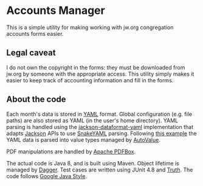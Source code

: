 # Accounts Manager

This is a simple utility for making working with jw.org congregation accounts
forms easier.

## Legal caveat

I do not own the copyright in the forms: they must be downloaded from jw.org
by someone with the appropriate access. This utility simply makes it easier
to keep track of accounting information and fill in the forms.

## About the code

Each month's data is stored in [YAML](http://yaml.org) format. Global
configuration (e.g. file paths) are also stored as YAML (in the user's
home directory). YAML parsing is handled using the
[jackson-dataformat-yaml](https://github.com/FasterXML/jackson-dataformat-yaml)
implementation that adapts [Jackson](http://wiki.fasterxml.com/JacksonHome)
APIs to use [SnakeYAML](http://snakeyaml.org) parsing. Following
[this example](https://github.com/artem-zinnatullin/AutoJackson) the YAML
data is parsed into value types managed by
[AutoValue](https://github.com/google/auto/tree/master/value).

PDF manipulations are handled by [Apache PDFBox](http://pdfbox.apache.org/).

The actual code is Java 8, and is built using Maven. Object lifetime is
managed by [Dagger](http://google.github.io/dagger/). Test cases are written
using JUnit 4.8 and [Truth](https://github.com/google/truth). The code follows
[Google Java Style](http://google.github.io/styleguide/javaguide.html).
